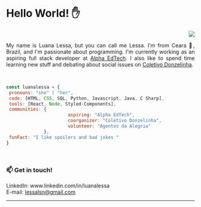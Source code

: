 # Hello World! ✋
<p align = "right" > <img src = "https://komarev.com/ghpvc/?username=luanalessa&color=blue" /> </p>

<p align="justify">My name is Luana Lessa, but you can call me Lessa. I'm from Ceara 🌵, Brazil, and I'm  passionate about programming. I'm currently working as an aspiring full stack developer at <a href="https://sejaalphaedtech.org.br/">Alpha EdTech</a>. I also like to spend time learning new stuff and debating about social issues on <a href="https://www.instagram.com/coletivodonzelinha/">Coletivo Donzelinha</a>. </p></br>



<!-- <p align="center">
   <img src="https://github-readme-stats.vercel.app/api?username=luanalessa&show_icons=true&theme=react  ">
</p>
<br/>

 ![visitors](https://visitor-badge.glitch.me/badge?page_id=luanalessa.luanalessa)
 -->
 
 ```javascript
const luanalessa = {
  pronouns: "she" | "her",
  code: [HTML, CSS, SQL, Python, Javascript, Java, C Sharp],
  tools: [React, Node, Styled-Components],
  communities: {
                        aspiring: "Alpha EdTech",
                        coorganizer: "Coletivo Donzelinha",
                        volunteer: "Agentes da Alegria"                      
               },
  funFact: "I like spoilers and bad jokes "
}
```


<br/>

<h3> 📫 Get in touch! </h3>
LinkedIn: www.linkedin.com/in/luanalessa </br>
E-mail: <a href="mailto:lessalsn@gmail.com">lessalsn@gmail.com</a>



---
